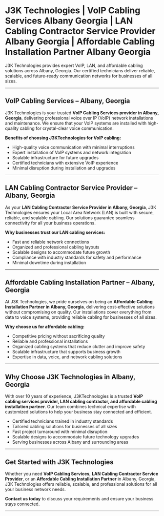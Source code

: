 # J3K Technologies | VoIP Cabling Services Albany Georgia | LAN Cabling Contractor Service Provider Albany Georgia | Affordable Cabling Installation Partner Albany Georgia

J3K Technologies provides expert VoIP, LAN, and affordable cabling solutions across Albany, Georgia. Our certified technicians deliver reliable, scalable, and future-ready communication networks for businesses of all sizes.

---

## VoIP Cabling Services – Albany, Georgia

J3K Technologies is your trusted **VoIP Cabling Services provider in Albany, Georgia**, delivering professional voice over IP (VoIP) network installations and maintenance. We ensure that your VoIP systems are installed with high-quality cabling for crystal-clear voice communication.

**Benefits of choosing J3KTechnologies for VoIP cabling:**

- High-quality voice communication with minimal interruptions  
- Expert installation of VoIP systems and network integration  
- Scalable infrastructure for future upgrades  
- Certified technicians with extensive VoIP experience  
- Minimal disruption during installation and upgrades  

---

## LAN Cabling Contractor Service Provider – Albany, Georgia

As your **LAN Cabling Contractor Service Provider in Albany, Georgia**, J3K Technologies ensures your Local Area Network (LAN) is built with secure, reliable, and scalable cabling. Our solutions guarantee seamless connectivity for all your business operations.

**Why businesses trust our LAN cabling services:**

- Fast and reliable network connections  
- Organized and professional cabling layouts  
- Scalable designs to accommodate future growth  
- Compliance with industry standards for safety and performance  
- Minimal downtime during installation  

---

## Affordable Cabling Installation Partner – Albany, Georgia

At J3K Technologies, we pride ourselves on being an **Affordable Cabling Installation Partner in Albany, Georgia**, delivering cost-effective solutions without compromising on quality. Our installations cover everything from data to voice systems, providing reliable cabling for businesses of all sizes.

**Why choose us for affordable cabling:**

- Competitive pricing without sacrificing quality  
- Reliable and professional installations  
- Organized cabling systems that reduce clutter and improve safety  
- Scalable infrastructure that supports business growth  
- Expertise in data, voice, and network cabling solutions  

---

## Why Choose J3K Technologies in Albany, Georgia

With over 10 years of experience, J3KTechnologies is a trusted **VoIP cabling services provider, LAN cabling contractor, and affordable cabling installation partner**. Our team combines technical expertise with customized solutions to help your business stay connected and efficient.

- Certified technicians trained in industry standards  
- Tailored cabling solutions for businesses of all sizes  
- Fast project turnaround with minimal disruption  
- Scalable designs to accommodate future technology upgrades  
- Serving businesses across Albany and surrounding areas  

---

## Get Started with J3K Technologies

Whether you need **VoIP Cabling Services**, **LAN Cabling Contractor Service Provider**, or an **Affordable Cabling Installation Partner** in Albany, Georgia, J3K Technologies offers reliable, scalable, and professional solutions for all your business network needs.

**Contact us today** to discuss your requirements and ensure your business stays connected.

---
